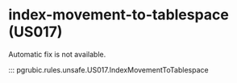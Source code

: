# index-movement-to-tablespace (US017)

Automatic fix is not available.

::: pgrubic.rules.unsafe.US017.IndexMovementToTablespace
